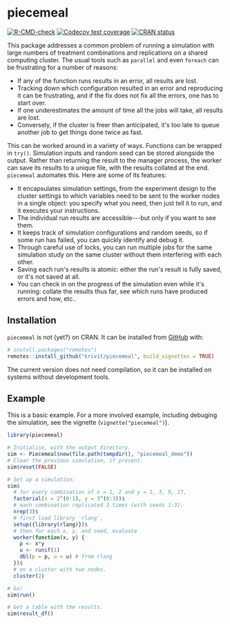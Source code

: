 
# piecemeal

<!-- badges: start -->
[![R-CMD-check](https://github.com/krivit/piecemeal/actions/workflows/R-CMD-check.yaml/badge.svg)](https://github.com/krivit/piecemeal/actions/workflows/R-CMD-check.yaml)
[![Codecov test coverage](https://codecov.io/gh/krivit/piecemeal/graph/badge.svg)](https://app.codecov.io/gh/krivit/piecemeal)
[![CRAN status](https://www.r-pkg.org/badges/version/piecemeal)](https://CRAN.R-project.org/package=piecemeal)
<!-- badges: end -->

This package addresses a common problem of running a simulation with large numbers of treatment combinations and replications on a shared computing cluster. The usual tools such as `parallel` and even `foreach` can be frustrating for a number of reasons:

* If any of the function runs results in an error, all results are lost.
* Tracking down which configuration resulted in an error and reproducing it can be frustrating, and if the fix does not fix all the errors, one has to start over.
* If one underestimates the amount of time all the jobs will take, all results are lost.
* Conversely, if the cluster is freer than anticipated, it's too late to queue another job to get things done twice as fast.

This can be worked around in a variety of ways. Functions can be wrapped in `try()`. Simulation inputs and random seed can be stored alongside the output. Rather than returning the result to the manager process, the worker can save its results to a unique file, with the results collated at the end. `piecemeal` automates this. Here are some of its features:

* It encapsulates simulation settings, from the experiment design to the cluster settings to which variables need to be sent to the worker nodes in a single object: you specify what you need, then just tell it to run, and it executes your instructions.
* The individual run results are accessible---but only if you want to see them.
* It keeps track of simulation configurations and random seeds, so if some run has failed, you can quickly identify and debug it.
* Through careful use of locks, you can run multiple jobs for the same simulation study on the same cluster without them interfering with each other.
* Saving each run's results is atomic: either the run's result is fully saved, or it's not saved at all.
* You can check in on the progress of the simulation even while it's running: collate the results thus far, see which runs have produced errors and how, etc..

## Installation

`piecemeal` is not (yet?) on CRAN. It can be installed from [GitHub](https://github.com/) with:
``` r
# install.packages("remotes")
remotes::install_github("krivit/piecemeal", build_vignettes = TRUE)
```
The current version does not need compilation, so it can be installed on systems without development tools.

## Example

This is a basic example. For a more involved example, including debuging the simulation, see the vignette (`vignette("piecemeal")`).

``` r
library(piecemeal)

# Initialise, with the output directory.
sim <- Piecemeal$new(file.path(tempdir(), "piecemeal_demo"))
# Clear the previous simulation, if present.
sim$reset(FALSE)

# Set up a simulation:
sim$
  # for every combination of x = 1, 2 and y = 1, 3, 9, 27,
  factorial(x = 2^(0:1), y = 3^(0:3))$
  # each combination replicated 3 times (with seeds 1:3),
  nrep(3)$
  # first load library 'rlang',
  setup({library(rlang)})$
  # then for each x, y, and seed, evaluate
  worker(function(x, y) {
    p <- x*y
    u <- runif(1)
    dbl(p = p, u = u) # from rlang
  })$
  # on a cluster with two nodes.
  cluster(2)

# Go!
sim$run()

# Get a table with the results.
sim$result_df()
```

